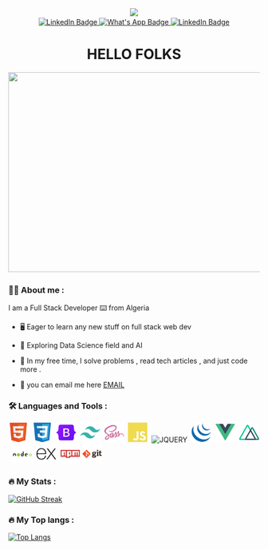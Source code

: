 <div id="header" align="center">
  <img src="https://media.giphy.com/media/IpeYSEZshTefe/giphy.gif" width="200"/>

</div>
<div id="badges" align="center">
  <a href="https://www.linkedin.com/in/khalil-t-19aa42191/">
    <img src="https://img.shields.io/badge/LinkedIn-blue?style=for-the-badge&logo=linkedin&logoColor=white" alt="LinkedIn Badge"/>
    
  </a>
   <a href="https://api.whatsapp.com/send?phone=213556494875&text=hello%20nice%20to%20hear%20that%20you%20want%20text%20me%20">
    <img src="https://img.shields.io/badge/whatsapp-green?style=for-the-badge&logo=whatsapp&logoColor=white" alt="What's App Badge"/>
  </a>
   <a href="mailto:khalil.1@aol.com">
    <img src="https://img.shields.io/badge/email-white?style=for-the-badge&logo=mail&logoColor=black" alt="LinkedIn Badge"/>
  </a>
  </div>
  
  


  
  <h1 align='center'>
HELLO FOLKS
  
</h1>
<div align="center">
<img src="https://media.giphy.com/media/xT9IgzoKnwFNmISR8I/giphy.gif" width="600" height ="400"/>
</div>




### :man_technologist:  About me :
I am a Full Stack Developer :keyboard: from Algeria 

- :desktop_computer: Eager to learn any new stuff on full stack web dev

- :flashlight: Exploring Data Science field and AI

- :large_blue_diamond: In my free time, I solve problems , read tech articles , and just code more .

- :email: you can email me here <a href="mailto:khalil.1@aol.com"> EMAIL </a>

### :hammer_and_wrench: Languages and Tools :

<div>
  <img src="https://github.com/devicons/devicon/blob/master/icons/html5/html5-original.svg" title="HTML5" alt="HTML5" width="40" height="40"/>&nbsp;
  <img src="https://github.com/devicons/devicon/blob/master/icons/css3/css3-original.svg" title="CSS3" alt="CSS3" width="40" height="40"/>&nbsp;
  <img src="https://github.com/devicons/devicon/blob/master/icons/bootstrap/bootstrap-original.svg" title="Bootstrap" alt="Bootstrap" width="40" height="40"/>&nbsp;
  <img src="https://github.com/devicons/devicon/blob/master/icons/tailwindcss/tailwindcss-plain.svg" title="TailwindCSS" alt="TailwindCSS" width="40" height="40"/>&nbsp;
  <img src="https://github.com/devicons/devicon/blob/master/icons/sass/sass-original.svg" title="SASS" alt="SASS" width="40" height="40"/>&nbsp;
  <img src="https://github.com/devicons/devicon/blob/master/icons/javascript/javascript-plain.svg" title="JavaScript" alt="JavaScript " width="40" height="40"/>&nbsp;
  <img src="https://cdn.worldvectorlogo.com/logos/gsap-greensock.svg"  title="JQUERY" alt="JQUERY" width="40" height="40"/>&nbsp;
  <img src="https://github.com/devicons/devicon/blob/master/icons/jquery/jquery-original.svg"  title="JQUERY" alt="JQUERY" width="40" height="40"/>&nbsp;
  <img src="https://github.com/devicons/devicon/blob/master/icons/vuejs/vuejs-original.svg" title="VUEJS" alt="VueJS" width="40" height="40"/>&nbsp;
  <img src="https://github.com/devicons/devicon/blob/master/icons/nuxtjs/nuxtjs-original.svg" title="NuxtJS" alt="NuxtJS" width="40" height="40"/>&nbsp;
  <img src="https://github.com/devicons/devicon/blob/master/icons/nodejs/nodejs-original-wordmark.svg" title="NodeJS" alt="NodeJS" width="40" height="40"/>&nbsp;
  <img src="https://github.com/devicons/devicon/blob/master/icons/express/express-original.svg" title="Express" alt="express" width="40" height="40"/>&nbsp;
  <img src="https://github.com/devicons/devicon/blob/master/icons/npm/npm-original-wordmark.svg" title="Git" **alt="Git" width="40" height="40"/>
  <img src="https://github.com/devicons/devicon/blob/master/icons/git/git-original-wordmark.svg" title="Git" **alt="Git" width="40" height="40"/>
</div>


### :fire: My Stats :

[![GitHub Streak](http://github-readme-streak-stats.herokuapp.com?user=computerGuy11&theme=dark&background=000000)](https://git.io/streak-stats)

### :fire: My Top langs :
[![Top Langs](https://github-readme-stats.vercel.app/api/top-langs/?username=computerGuy11&layout=compact&theme=vision-friendly-dark)](https://github.com/anuraghazra/github-readme-stats)



